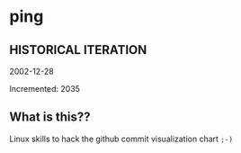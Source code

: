 # ping

## HISTORICAL ITERATION
2002-12-28

Incremented: 2035

## What is this?? 
Linux skills to hack the github commit visualization chart `;-)`
